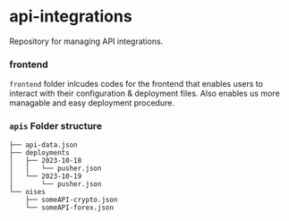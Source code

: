 # api-integrations

Repository for managing API integrations.

### frontend

`frontend` folder inlcudes codes for the frontend that enables users to interact with their configuration & deployment
files. Also enables us more managable and easy deployment procedure.

### `apis` Folder structure

```
├── api-data.json
├── deployments
│   ├── 2023-10-18
│   │   └── pusher.json
│   └── 2023-10-19
│       └── pusher.json
└── oises
    ├── someAPI-crypto.json
    └── someAPI-forex.json
```
